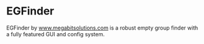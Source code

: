# EGFinder
EGFinder by www.megabitsolutions.com is a robust empty group finder with a fully featured GUI and config system.

